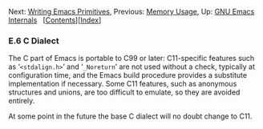 <!-- This is the GNU Emacs Lisp Reference Manual
corresponding to Emacs version 27.2.

Copyright (C) 1990-1996, 1998-2021 Free Software Foundation,
Inc.

Permission is granted to copy, distribute and/or modify this document
under the terms of the GNU Free Documentation License, Version 1.3 or
any later version published by the Free Software Foundation; with the
Invariant Sections being "GNU General Public License," with the
Front-Cover Texts being "A GNU Manual," and with the Back-Cover
Texts as in (a) below.  A copy of the license is included in the
section entitled "GNU Free Documentation License."

(a) The FSF's Back-Cover Text is: "You have the freedom to copy and
modify this GNU manual.  Buying copies from the FSF supports it in
developing GNU and promoting software freedom." -->

<!-- Created by GNU Texinfo 6.7, http://www.gnu.org/software/texinfo/ -->

Next: [Writing Emacs Primitives](Writing-Emacs-Primitives.html), Previous: [Memory Usage](Memory-Usage.html), Up: [GNU Emacs Internals](GNU-Emacs-Internals.html)   \[[Contents](index.html#SEC_Contents "Table of contents")]\[[Index](Index.html "Index")]

### E.6 C Dialect

The C part of Emacs is portable to C99 or later: C11-specific features such as ‘`<stdalign.h>`’ and ‘`_Noreturn`’ are not used without a check, typically at configuration time, and the Emacs build procedure provides a substitute implementation if necessary. Some C11 features, such as anonymous structures and unions, are too difficult to emulate, so they are avoided entirely.

At some point in the future the base C dialect will no doubt change to C11.
